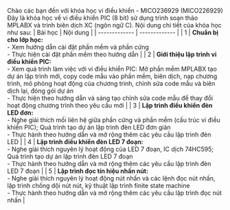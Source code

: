 Chào các bạn đến với khóa học vi điều khiển - MICO236929 (MICO226929)
Đây là khóa học về vi điều khiển PIC (8 bit) sử dụng trình soạn thảo MPLABX và trình biên dịch XC (ngôn ngữ C). Nội dung chi tiết của khóa học như sau:
| Bài học  | Nội dung |
| ------------- | ------------- |
| 1  | **Chuẩn bị cho lớp học:**<br> - Xem hướng dẫn cài đặt phần mềm và phần cứng<br> - Thực hiện cài đặt phần mềm theo hướng dẫn  |
| 2  | **Giới thiệu lập trình vi điều khiển PIC:**<br>- Xem quá trình làm việc với vi điều khiển PIC: Mở phần mềm MPLABX tạo dự án lập trình mới, copy code mẫu vào phần mềm, biên dịch, nạp chương trình, mô phỏng hoạt động của chương trình, chỉnh sửa code mẫu và biên dịch lại, đóng gói dự án<br> - Thực hiện theo hướng dẫn và sáng tạo chỉnh sửa code mẫu để thay đổi hoạt động chương trình theo yêu cầu mới  |
| 3  | **Lập trình điều khiển đèn LED đơn:**<br> - Nghe giải thích mối liên hệ giữa phần cứng và phần mềm (cấu trúc vi điều khiển PIC); Quá trình tạo dự án lập trình đèn LED đơn giản<br> - Thực hành theo hướng dẫn và mở rộng thêm các yêu cầu lập trình đèn LED |
| 4  | **Lập trình điều khiển đèn LED 7 đoạn:**<br> - Nghe giải thích nguyên lý hoạt động của LED 7 đoạn, IC dịch 74HC595; Quá trình tạo dự án lập trình đèn LED 7 đoạn<br> - Thực hành theo hướng dẫn và mở rộng thêm các yêu cầu lập trình đèn LED 7 đoạn |
| 5  | **Lập trình đọc tín hiệu nhấn nút:**<br> - Nghe giải thích nguyên lý hoạt động nút nhấn và các lệnh đọc nút nhấn, lập trình chống dội nút nút, kỹ thuật lập trình finite state machine<br> - Thực hành theo hướng dẫn và mở rộng thêm các yêu cầu lập trình đọc nút nhấn |

